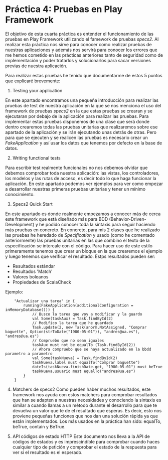 
# Práctica 4: Pruebas en Play Framework #

El objetivo de esta cuarta práctica es entender el funcionamiento de las pruebas en Play Framework utilizando el famework de pruebas *specs2*.
Al realizar esta práctica nos sirve para conocer como realizar pruebas de nuestras aplicaciones y además nos servirá para conocer los errores que me hemos cometido en las prácticas anteriores tanto de seguridad como de implementación y poder tratarlos y solucionarlos para sacar versiones previas de nuestra aplicación.

Para realizar estas pruebas he tenido que documentarme de estos 5 puntos que explicaré brevemente:

1. Testing your application

En este apartado encontramos una pequeña introducción para realizar las pruebas de test de nuestra aplicación en la que se nos menciona el uso del framework de pruebas *specs2* en la que estas pruebas se crearan y se ejecutaran por debajo de la aplicación para realizar las pruebas.
Para implementar estas pruebas disponemos de una clase que será donde dentro crearemos todas las pruebas unitarias que realizaremos sobre ese apartado de la aplicación y se irán ejecutando unas detrás de otras. Pero para que se ejecuten y se realicen las pruebas es necesario crear un *FakeApplication* y así usar los datos que tenemos por defecto en la base de datos.

2. Writing functional tests

Para escribir test realmente funcionales no nos debemos olvidar que debemos comprobar toda nuestra aplicación: las vistas, los controladores, los modelos y las rutas de acceso, es decir todo lo que haga funcionar la aplicación. En este apartado podemos ver ejemplos para ver como empezar a desarrollar nuestras primeras pruebas unitarias y tener un mínimo conocimiento.

3. Specs2 Quick Start

En este apartado es donde realmente empezamos a conocer más de cerca este framework que está diseñado más para BDD (Behavior-Driven-Development) y he podido conocer toda la sintaxis para seguir haciendo más pruebas en concreto. En concreto, para mis 2 clases que he realizado las pruebas he heredado de *Specification* y usado (como he comentado anteriormente) las pruebas unitarias en las que combino el texto de la especificación se intercale con el código.
Para hacer uso de este estilo primeramente tenemos que crear un bloque en la que crearemos el ejemplo y luego tenemos que verificar el resultado. Estps resultados pueden ser:

- Resultados estándar
- Resultados 'Match'
- Valores boleanos
- Propiedades de ScalaCheck 

Ejemplo:

		"Actualizar una tarea" in {
		    running(FakeApplication(additionalConfiguration = inMemoryDatabase())) {
	            // Busco la tarea que voy a modificar y la guardo
	            val Some(taskAux) = Task.findById(2)
	            // Modifico la tarea que he guardado
	            Task.update(2, new Task(anorm.NotAssigned, "Comprar baguette", Option(strToDate("1980-05-01")), "andres@ua.es"), "andres@ua.es")
	            // Compruebo que no sean iguales
	            taskAux must not be equalTo (Task.findById(2))
	            // Ahora compruebo que se haya actualizado en la bbdd parametro a parametro
	            val Some(taskNueva) = Task.findById(2)
	            taskNueva.label must equalTo("Comprar baguette")
	            dateIs(taskNueva.finishDate.get, "1980-05-01") must beTrue
	            taskNueva.usuario must equalTo("andres@ua.es")
		    }
		} 

4. Matchers de specs2
Como pueden haber muchos resultados, este framework nos ayuda con estos matchers para comprobar resultados que han se adapten a nuestras necesidades y conociendo la sintaxis es similar a cuando llamas a un método durante el desarrollo para que te devuelva un valor que te de el resultado que esperas. Es decir, esto nos proviene pequeñas funciones que nos dan una solución rápida ya que están implementados. Los más usados en la práctica han sido: equalTo, beTrue, contain y BeTrue.

5. API códigos de estado HTTP
Este documento nos lleva a la API de códigos de estados y es imprescindible para comprobar cuando haces cualquier tipo de petición y comprobar el estado de la respuesta para ver si el resultado es el esperado.












